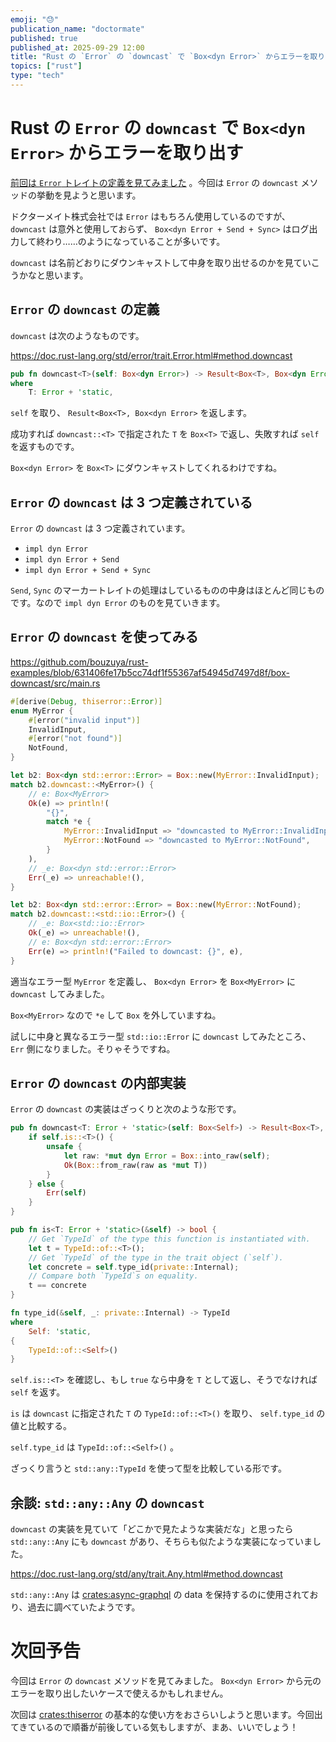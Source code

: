 ```yaml
---
emoji: "😓"
publication_name: "doctormate"
published: true
published_at: 2025-09-29 12:00
title: "Rust の `Error` の `downcast` で `Box<dyn Error>` からエラーを取り出す"
topics: ["rust"]
type: "tech"
---
```


# Rust の `Error` の `downcast` で `Box<dyn Error>` からエラーを取り出す

[前回は `Error` トレイトの定義を見てみました](https://zenn.dev/doctormate/articles/ab590aca69f16e) 。今回は `Error` の `downcast` メソッドの挙動を見ようと思います。

ドクターメイト株式会社では `Error` はもちろん使用しているのですが、 `downcast` は意外と使用しておらず、 `Box<dyn Error + Send + Sync>` はログ出力して終わり……のようになっていることが多いです。

`downcast` は名前どおりにダウンキャストして中身を取り出せるのかを見ていこうかなと思います。

## `Error` の `downcast` の定義

`downcast` は次のようなものです。

<https://doc.rust-lang.org/std/error/trait.Error.html#method.downcast>

```rust
pub fn downcast<T>(self: Box<dyn Error>) -> Result<Box<T>, Box<dyn Error>>
where
    T: Error + 'static,
```

`self` を取り、 `Result<Box<T>, Box<dyn Error>` を返します。

成功すれば `downcast::<T>` で指定された `T` を `Box<T>` で返し、失敗すれば `self` を返すものです。

`Box<dyn Error>` を `Box<T>` にダウンキャストしてくれるわけですね。

## `Error` の `downcast` は 3 つ定義されている

`Error` の `downcast` は 3 つ定義されています。

- `impl dyn Error` 
- `impl dyn Error + Send`
- `impl dyn Error + Send + Sync`

`Send`, `Sync` のマーカートレイトの処理はしているものの中身はほとんど同じものです。なので `impl dyn Error` のものを見ていきます。

## `Error` の `downcast` を使ってみる

<https://github.com/bouzuya/rust-examples/blob/631406fe17b5cc74df1f55367af54945d7497d8f/box-downcast/src/main.rs>

```rust
#[derive(Debug, thiserror::Error)]
enum MyError {
    #[error("invalid input")]
    InvalidInput,
    #[error("not found")]
    NotFound,
}

let b2: Box<dyn std::error::Error> = Box::new(MyError::InvalidInput);
match b2.downcast::<MyError>() {
    // e: Box<MyError>
    Ok(e) => println!(
        "{}",
        match *e {
            MyError::InvalidInput => "downcasted to MyError::InvalidInput",
            MyError::NotFound => "downcasted to MyError::NotFound",
        }
    ),
    // _e: Box<dyn std::error::Error>
    Err(_e) => unreachable!(),
}

let b2: Box<dyn std::error::Error> = Box::new(MyError::NotFound);
match b2.downcast::<std::io::Error>() {
    // _e: Box<std::io::Error>
    Ok(_e) => unreachable!(),
    // e: Box<dyn std::error::Error>
    Err(e) => println!("Failed to downcast: {}", e),
}
```

適当なエラー型 `MyError` を定義し、 `Box<dyn Error>` を `Box<MyError>` に `downcast` してみました。

`Box<MyError>` なので `*e` して `Box` を外していますね。

試しに中身と異なるエラー型 `std::io::Error` に `downcast` してみたところ、 `Err` 側になりました。そりゃそうですね。

## `Error` の `downcast` の内部実装

`Error` の `downcast` の実装はざっくりと次のような形です。

```rust
pub fn downcast<T: Error + 'static>(self: Box<Self>) -> Result<Box<T>, Box<dyn Error>> {
    if self.is::<T>() {
        unsafe {
            let raw: *mut dyn Error = Box::into_raw(self);
            Ok(Box::from_raw(raw as *mut T))
        }
    } else {
        Err(self)
    }
}

pub fn is<T: Error + 'static>(&self) -> bool {
    // Get `TypeId` of the type this function is instantiated with.
    let t = TypeId::of::<T>();
    // Get `TypeId` of the type in the trait object (`self`).
    let concrete = self.type_id(private::Internal);
    // Compare both `TypeId`s on equality.
    t == concrete
}

fn type_id(&self, _: private::Internal) -> TypeId
where
    Self: 'static,
{
    TypeId::of::<Self>()
}
```

`self.is::<T>` を確認し、もし `true` なら中身を `T` として返し、そうでなければ `self` を返す。

`is` は `downcast` に指定された `T` の `TypeId::of::<T>()` を取り、 `self.type_id` の値と比較する。

`self.type_id` は `TypeId::of::<Self>()` 。

ざっくり言うと `std::any::TypeId` を使って型を比較している形です。

## 余談: `std::any::Any` の `downcast`

`downcast` の実装を見ていて「どこかで見たような実装だな」と思ったら `std::any::Any` にも `downcast` があり、そちらも似たような実装になっていました。

<https://doc.rust-lang.org/std/any/trait.Any.html#method.downcast>

`std::any::Any` は [crates:async-graphql] の data を保持するのに使用されており、過去に調べていたようです。

# 次回予告

今回は `Error` の `downcast` メソッドを見てみました。 `Box<dyn Error>` から元のエラーを取り出したいケースで使えるかもしれません。

次回は [crates:thiserror] の基本的な使い方をおさらいしようと思います。今回出てきているので順番が前後している気もしますが、まあ、いいでしょう！

[crates:async-graphql]: https://crates.io/crates/async-graphql
[crates:thiserror]: https://crates.io/crates/thiserror
